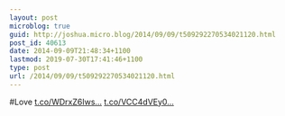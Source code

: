 ```yaml
---
layout: post
microblog: true
guid: http://joshua.micro.blog/2014/09/09/t509292270534021120.html
post_id: 40613
date: 2014-09-09T21:48:34+1100
lastmod: 2019-07-30T17:41:46+1100
type: post
url: /2014/09/09/t509292270534021120.html
---
```

#Love [t.co/WDrxZ6Iws...](http://t.co/WDrxZ6Iwse) [t.co/VCC4dVEy0...](http://t.co/VCC4dVEy0Z)
